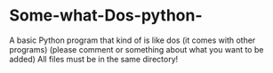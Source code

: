 # Some-what-Dos-python-
A basic Python program that kind of is like dos (it comes with other programs)
(please comment or something about what you want to be added)
All files must be in the same directory! 
